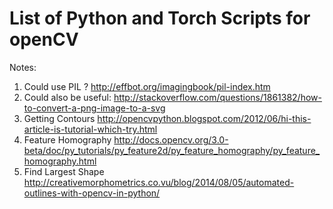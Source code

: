 # List of Python and Torch Scripts for openCV

Notes:

1. Could use PIL ? http://effbot.org/imagingbook/pil-index.htm
2. Could also be useful: http://stackoverflow.com/questions/1861382/how-to-convert-a-png-image-to-a-svg
3. Getting Contours http://opencvpython.blogspot.com/2012/06/hi-this-article-is-tutorial-which-try.html
4. Feature Homography http://docs.opencv.org/3.0-beta/doc/py_tutorials/py_feature2d/py_feature_homography/py_feature_homography.html
5. Find Largest Shape http://creativemorphometrics.co.vu/blog/2014/08/05/automated-outlines-with-opencv-in-python/
